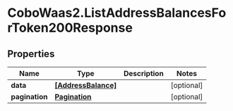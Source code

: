 # CoboWaas2.ListAddressBalancesForToken200Response

## Properties

Name | Type | Description | Notes
------------ | ------------- | ------------- | -------------
**data** | [**[AddressBalance]**](AddressBalance.md) |  | [optional] 
**pagination** | [**Pagination**](Pagination.md) |  | [optional] 


